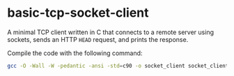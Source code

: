 # basic-tcp-socket-client

A minimal TCP client written in C that connects to a remote server using sockets, sends an HTTP `HEAD` request, and prints the response.

Compile the code with the following command:

```bash
gcc -O -Wall -W -pedantic -ansi -std=c90 -o socket_client socket_client.c
```
